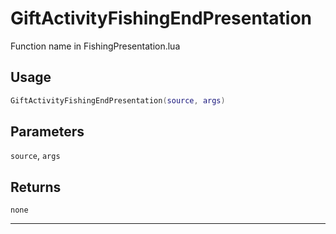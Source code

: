 # GiftActivityFishingEndPresentation
Function name in FishingPresentation.lua
## Usage
```lua
GiftActivityFishingEndPresentation(source, args)
```
## Parameters
`source`, `args`
## Returns
`none`

---